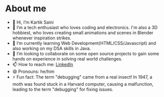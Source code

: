 # About me
- 👋 Hi, I’m Kartik Saini
- 👀 I’m a tech enthusiast who loves coding and electronics. I'm also a 3D hobbiest, who loves creating small animations and scenes in Blender whenever inspiration strikes.
- 🌱 I’m currently learning Web Development(HTML/CSS/Javascript) and also working on my DSA skills in Java.
- 💞️ I’m looking to collaborate on some open source projects to gain some hands on experience in solving real world challenges.
- 📫 How to reach me: [LinkedIn](https://www.linkedin.com/in/kartik-saini-77abc)
- 😄 Pronouns: he/him
- ⚡ Fun fact: The term "debugging" came from a real insect! In 1947, a moth was found stuck in a Harvard computer, causing a malfunction, leading to the term "debugging" for fixing issues.

<!---
Kartik-Saini77/Kartik-Saini77 is a ✨ special ✨ repository because its `README.md` (this file) appears on your GitHub profile.
You can click the Preview link to take a look at your changes.
--->
